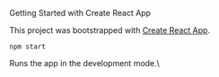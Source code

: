 Getting Started with Create React App

This project was bootstrapped with [Create React App](https://github.com/facebook/create-react-app).

 `npm start`

Runs the app in the development mode.\








